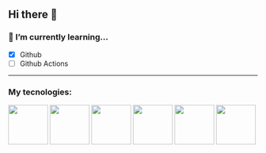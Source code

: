 ## Hi there 👋

<!--
**gabisssp/gabisssp** is a ✨ _special_ ✨ repository because its `README.md` (this file) appears on your GitHub profile.

Here are some ideas to get you started:

- 🔭 I’m currently working on ...
- 🌱 I’m currently learning ...
- 👯 I’m looking to collaborate on ...
- 🤔 I’m looking for help with ...
- 💬 Ask me about ...
- 📫 How to reach me: ...
- 😄 Pronouns: ...
- ⚡ Fun fact: ...
-->
### 🔭 I’m currently learning...
- [x] Github
- [ ] Github Actions

---

### My tecnologies:

<img src="https://cdn.jsdelivr.net/gh/devicons/devicon@latest/icons/python/python-original-wordmark.svg" width="80px">   <img src="https://cdn.jsdelivr.net/gh/devicons/devicon@latest/icons/microsoftsqlserver/microsoftsqlserver-plain-wordmark.svg" width="80px">   <img src="https://cdn.jsdelivr.net/gh/devicons/devicon@latest/icons/sqldeveloper/sqldeveloper-original.svg" width="80px">   <img src="https://cdn.jsdelivr.net/gh/devicons/devicon@latest/icons/mysql/mysql-original-wordmark.svg" width="80px">   <img src="https://cdn.jsdelivr.net/gh/devicons/devicon@latest/icons/git/git-original.svg" width="80px">   <img src="https://cdn.jsdelivr.net/gh/devicons/devicon@latest/icons/jira/jira-original.svg" width="80px">
          
          
